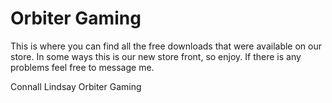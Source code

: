 Orbiter Gaming
=============

This is where you can find all the free downloads that were available on our store. In some ways this is our new
store front, so enjoy. If there is any problems feel free to message me.


Connall Lindsay
Orbiter Gaming
